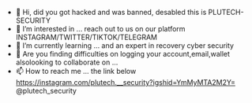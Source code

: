 - 👋 Hi, did you got hacked and was banned, desabled this is PLUTECH-SECURITY 
- 👀 I’m interested in ... reach out to us on our platform INSTAGRAM/TWITTER/TIKTOK/TELEGRAM
- 🌱 I’m currently learning ... and an expert in recovery cyber security 
- 💞️ Are you finding difficulties on logging your account,email,wallet alsolooking to collaborate on ...
- 📫 How to reach me ... the link below 
https://instagram.com/plutech.__security?igshid=YmMyMTA2M2Y=
@plutech_security

<!---
plutech/plutech is a ✨ special ✨ repository because its `README.md` (this file) appears on your GitHub profile.
You can click the Preview link to take a look at your changes.
--->
